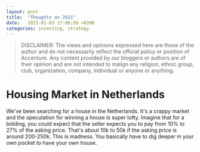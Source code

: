 ```yaml
---
layout: post
title:  "Thoughts on 2021"
date:   2021-01-03 17:06:56 +0200
categories: investing, strategy
---
```


> DISCLAIMER: The views and opinions expressed here are those of the author and do not necessarily reflect the official policy or position of Accenture. Any content provided by our bloggers or authors are of their opinion and are not intended to malign any religion, ethnic group, club, organization, company, individual or anyone or anything.

# Housing Market in Netherlands
We've been searching for a house in the Netherlands. It's a crappy market and the speculation for winning a house is super lofty. Imagine that for a bidding, you could expect that the seller expects you to pay from 10% to 27% of the asking price. That's about 10k to 50k if the asking price is around 200-250k. This is madness. You basically have to dig deeper in your own pocket to have your own house. 
